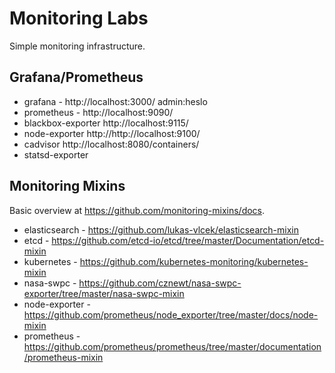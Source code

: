 
# Monitoring Labs

Simple monitoring infrastructure.

## Grafana/Prometheus

* grafana - http://localhost:3000/ admin:heslo
* prometheus - http://localhost:9090/
* blackbox-exporter http://localhost:9115/
* node-exporter http://http://localhost:9100/
* cadvisor http://localhost:8080/containers/
* statsd-exporter

## Monitoring Mixins

Basic overview at https://github.com/monitoring-mixins/docs.

* elasticsearch - https://github.com/lukas-vlcek/elasticsearch-mixin
* etcd - https://github.com/etcd-io/etcd/tree/master/Documentation/etcd-mixin
* kubernetes - https://github.com/kubernetes-monitoring/kubernetes-mixin
* nasa-swpc - https://github.com/cznewt/nasa-swpc-exporter/tree/master/nasa-swpc-mixin
* node-exporter - https://github.com/prometheus/node_exporter/tree/master/docs/node-mixin
* prometheus - https://github.com/prometheus/prometheus/tree/master/documentation/prometheus-mixin
